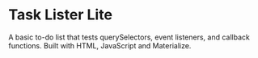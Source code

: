 # Task Lister Lite
A basic to-do list that tests querySelectors, event listeners, and callback functions. Built with HTML, JavaScript and Materialize.